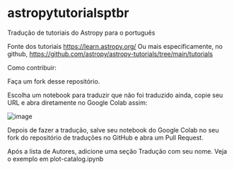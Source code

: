 # astropytutorialsptbr
Tradução de tutoriais do Astropy para o português

Fonte dos tutoriais https://learn.astropy.org/
Ou mais especificamente, no github, https://github.com/astropy/astropy-tutorials/tree/main/tutorials

Como contribuir: 

Faça um fork desse repositório.

Escolha um notebook para traduzir que não foi traduzido ainda, copie seu URL e abra diretamente no Google Colab assim:

![image](https://user-images.githubusercontent.com/8430139/144924872-9c272c07-d0a1-4c73-bda7-e1915f087dfc.png)

Depois de fazer a tradução, salve seu notebook do Google Colab no seu fork do repositório de traduções no GitHub e abra um Pull Request. 

Após a lista de Autores, adicione uma seção Tradução com seu nome. Veja o exemplo em plot-catalog.ipynb

